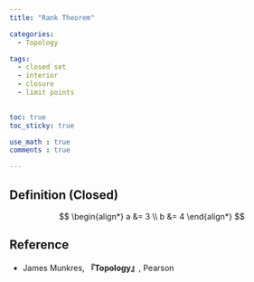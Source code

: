 ```yaml
---
title: "Rank Theorem"

categories:
  - Topology

tags:
  - closed set
  - interior
  - closure
  - limit points
 

toc: true
toc_sticky: true

use_math : true
comments : true

---
```


## Definition (Closed)
$$
\begin{align*}
a &= 3 \\
b &= 4
\end{align*}
$$
$$\tag*{$\square$}$$
## Reference
- James Munkres, **『**Topology**』**, Pearson
